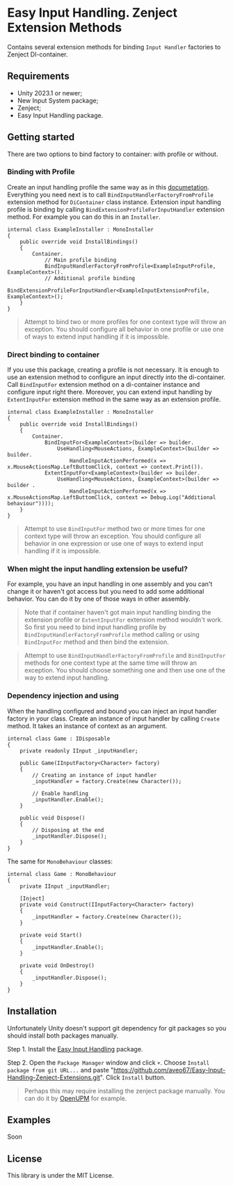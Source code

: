 # Easy Input Handling. Zenject Extension Methods

Contains several extension methods for binding `Input Handler` factories to Zenject DI-container.

## Requirements

- Unity 2023.1 or newer;
- New Input System package;
- Zenject;
- Easy Input Handling package.

## Getting started

There are two options to bind factory to container: with profile or without.

### Binding with Profile

Create an input handling profile the same way as in this [documetation](https://github.com/aveo67/Easy-Input-Handling?tab=readme-ov-file#step-2-create-input-handler-profile). Everything you need next is to call `BindInputHandlerFactoryFromProfile` extension method for `DiContainer` class instance. Extension input handling profile is binding by calling `BindExtensionProfileForInputHandler` extension method. For example you can do this in an `Installer`.

``` CSharp
internal class ExampleInstaller : MonoInstaller
{
	public override void InstallBindings()
	{
		Container.
			// Main profile binding
			BindInputHandlerFactoryFromProfile<ExampleInputProfile, ExampleContext>().
			// Additional profile binding
			BindExtensionProfileForInputHandler<ExampleInputExtensionProfile, ExampleContext>();
	}
}
```

> Attempt to bind two or more profiles for one context type will throw an exception. You should configure all behavior in one profile or use one of ways to extend input handling if it is impossible.

### Direct binding to container

If you use this package, creating a profile is not necessary. It is enough to use an extension method to configure an input directly into the di-container. Call `BindInputFor` extension method on a di-container instance and configure input right there. Moreover, you can extend input handling by `ExtentInputFor` extension method in the same way as an extension profile.

``` CSharp
internal class ExampleInstaller : MonoInstaller
{
	public override void InstallBindings()
	{
		Container.
			BindInputFor<ExampleContext>(builder => builder.
				UseHandling<MouseActions, ExampleContext>(builder => builder.
					HandleInputActionPerformed(x => x.MouseActionsMap.LeftButtomClick, context => context.Print()).
			ExtentInputFor<ExampleContext>(builder => builder.
				UseHandling<MouseActions, ExampleContext>(builder => builder .
					HandleInputActionPerformed(x => x.MouseActionsMap.LeftButtomClick, context => Debug.Log("Additional behaviour"))));
	}
}
```
> Attempt to use `BindInputFor` method two or more times for one context type will throw an exception. You should configure all behavior in one expression or use one of ways to extend input handling if it is impossible.

### When might the input handling extension be useful?

For example, you have an input handling in one assembly and you can't change it or haven't got access but you need to add some additional behavior. You can do it by one of those ways in other assembly.

> Note that if container haven't got main input handling binding the extension profile or `ExtentInputFor` extension method wouldn't work. So first you need to bind input handling profile by `BindInputHandlerFactoryFromProfile` method calling or using `BindInputFor` method and then bind the extension.

> Attempt to use `BindInputHandlerFactoryFromProfile` and `BindInputFor` methods for one context type at the same time will throw an exception. You should choose something one and then use one of the way to extend input handling.

### Dependency injection and using

When the handling configured and bound you can inject an input handler factory in your class. Create an instance of input handler by calling `Create` method. It takes an instance of context as an argument.

``` CSharp
internal class Game : IDisposable
{
	private readonly IInput _inputHandler;

	public Game(IInputFactory<Character> factory)
	{
		// Creating an instance of input handler
		_inputHandler = factory.Create(new Character());

		// Enable handling
		_inputHandler.Enable();
	}

	public void Dispose()
	{
		// Disposing at the end
		_inputHandler.Dispose();
	}
}
```
The same for `MonoBehaviour` classes:

``` CSharp
internal class Game : MonoBehaviour
{
	private IInput _inputHandler;

	[Inject]
	private void Construct(IInputFactory<Character> factory)
	{
		_inputHandler = factory.Create(new Character());
	}

	private void Start()
	{
		_inputHandler.Enable();
	}

	private void OnDestroy()
	{
		_inputHandler.Dispose();
	}
}
```
## Installation

Unfortunately Unity doesn't support git dependency for git packages so you should install both packages manually.

Step 1. Install the [Easy Input Handling](https://github.com/aveo67/Easy-Input-Handling?tab=readme-ov-file#installation) package.

Step 2. Open the `Package Manager` window and click `+`. Choose `Install package from git URL...` and paste "https://github.com/aveo67/Easy-Input-Handling-Zenject-Extensions.git". Click `Install` button.

> Perhaps this may require installing the zenject package manually. You can do it by [OpenUPM](https://openupm.com/packages/com.svermeulen.extenject/) for example.

## Examples

Soon

## License

This library is under the MIT License.
